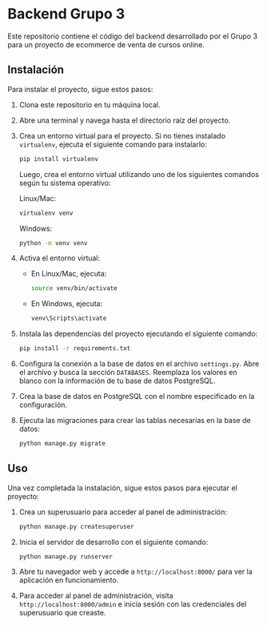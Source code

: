 # Backend Grupo 3

Este repositorio contiene el código del backend desarrollado por el Grupo 3 para un proyecto de ecommerce de venta de cursos online.

## Instalación

Para instalar el proyecto, sigue estos pasos:

1. Clona este repositorio en tu máquina local.

2. Abre una terminal y navega hasta el directorio raíz del proyecto.

3. Crea un entorno virtual para el proyecto. Si no tienes instalado `virtualenv`, ejecuta el siguiente comando para instalarlo:
   ```bash
   pip install virtualenv
   ```

   Luego, crea el entorno virtual utilizando uno de los siguientes comandos según tu sistema operativo:

   Linux/Mac:
   ```bash
   virtualenv venv
   ```

   Windows:
   ```bash
   python -m venv venv
   ```

4. Activa el entorno virtual:
   - En Linux/Mac, ejecuta:
     ```bash
     source venv/bin/activate
     ```
   - En Windows, ejecuta:
     ```bash
     venv\Scripts\activate
     ```

5. Instala las dependencias del proyecto ejecutando el siguiente comando:
   ```bash
   pip install -r requirements.txt
   ```

6. Configura la conexión a la base de datos en el archivo `settings.py`. Abre el archivo y busca la sección `DATABASES`. Reemplaza los valores en blanco con la información de tu base de datos PostgreSQL.

7. Crea la base de datos en PostgreSQL con el nombre especificado en la configuración.

8. Ejecuta las migraciones para crear las tablas necesarias en la base de datos:
   ```bash
   python manage.py migrate
   ```

## Uso

Una vez completada la instalación, sigue estos pasos para ejecutar el proyecto:

1. Crea un superusuario para acceder al panel de administración:
   ```bash
   python manage.py createsuperuser
   ```

2. Inicia el servidor de desarrollo con el siguiente comando:
   ```bash
   python manage.py runserver
   ```

3. Abre tu navegador web y accede a `http://localhost:8000/` para ver la aplicación en funcionamiento.

4. Para acceder al panel de administración, visita `http://localhost:8000/admin` e inicia sesión con las credenciales del superusuario que creaste.

